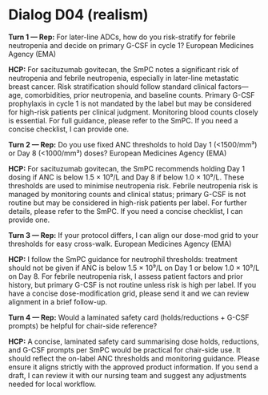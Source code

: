 # Dialog D04 (realism)

**Turn 1 — Rep:** For later-line ADCs, how do you risk-stratify for febrile neutropenia and decide on primary G-CSF in cycle 1? European Medicines Agency (EMA)

**HCP:**
For sacituzumab govitecan, the SmPC notes a significant risk of neutropenia and febrile neutropenia, especially in later-line metastatic breast cancer. Risk stratification should follow standard clinical factors—age, comorbidities, prior neutropenia, and baseline counts. Primary G-CSF prophylaxis in cycle 1 is not mandated by the label but may be considered for high-risk patients per clinical judgment. Monitoring blood counts closely is essential. For full guidance, please refer to the SmPC. If you need a concise checklist, I can provide one.

**Turn 2 — Rep:** Do you use fixed ANC thresholds to hold Day 1 (<1500/mm³) or Day 8 (<1000/mm³) doses? European Medicines Agency (EMA)

**HCP:**
For sacituzumab govitecan, the SmPC recommends holding Day 1 dosing if ANC is below 1.5 × 10⁹/L and Day 8 if below 1.0 × 10⁹/L. These thresholds are used to minimise neutropenia risk. Febrile neutropenia risk is managed by monitoring counts and clinical status; primary G-CSF is not routine but may be considered in high-risk patients per label. For further details, please refer to the SmPC. If you need a concise checklist, I can provide one.

**Turn 3 — Rep:** If your protocol differs, I can align our dose-mod grid to your thresholds for easy cross-walk. European Medicines Agency (EMA)

**HCP:**
I follow the SmPC guidance for neutrophil thresholds: treatment should not be given if ANC is below 1.5 × 10⁹/L on Day 1 or below 1.0 × 10⁹/L on Day 8. For febrile neutropenia risk, I assess patient factors and prior history, but primary G-CSF is not routine unless risk is high per label. If you have a concise dose-modification grid, please send it and we can review alignment in a brief follow-up.

**Turn 4 — Rep:** Would a laminated safety card (holds/reductions + G-CSF prompts) be helpful for chair-side reference?

**HCP:**
A concise, laminated safety card summarising dose holds, reductions, and G-CSF prompts per SmPC would be practical for chair-side use. It should reflect the on-label ANC thresholds and monitoring guidance. Please ensure it aligns strictly with the approved product information. If you send a draft, I can review it with our nursing team and suggest any adjustments needed for local workflow.
